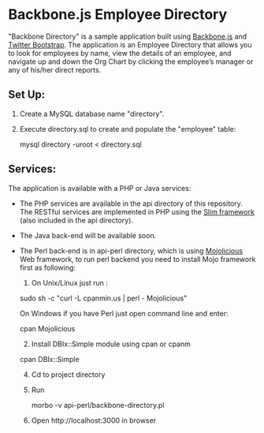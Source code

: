 # Backbone.js Employee Directory #

"Backbone Directory" is a sample application built using [Backbone.js](http://documentcloud.github.com/backbone/) and
 [Twitter Bootstrap](http://twitter.github.com/bootstrap/). The application is an Employee Directory that allows you to
 look for employees by name, view the details of an employee, and navigate up and down the Org Chart by clicking the
 employee’s manager or any of his/her direct reports.

## Set Up: ##

1. Create a MySQL database name "directory".
2. Execute directory.sql to create and populate the "employee" table:

	mysql directory -uroot < directory.sql

## Services: ##

The application is available with a PHP or Java services:

- The PHP services are available in the api directory of this repository. The RESTful services are implemented in PHP using the [Slim framework](http://www.slimframework.com/) (also included in the api directory).
- The Java back-end will be available soon.
- The Perl back-end is in api-perl directory, which is using [Mojolicious](http://mojolicio.us) Web framework, to run perl backend you need to install Mojo framework first as following:
   
  1. On Unix/Linux just run :

	sudo sh -c "curl -L cpanmin.us | perl - Mojolicious"

     On Windows if you have Perl just open command line and enter:

	cpan Mojolicious

  2. Install DBIx::Simple module using cpan or cpanm

	cpan DBIx::Simple

  4. Cd to project directory

  3. Run 

       morbo -v api-perl/backbone-directory.pl	

  5. Open http://localhost:3000 in browser
